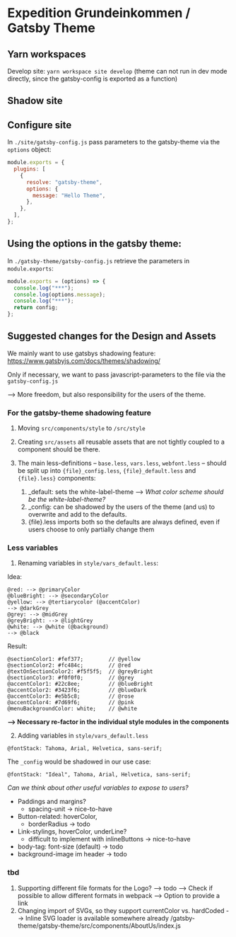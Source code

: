 # Expedition Grundeinkommen / Gatsby Theme

## Yarn workspaces

Develop site: `yarn workspace site develop` (theme can not run in dev mode directly, since the gatsby-config is exported as a function)

## Shadow site

## Configure site

In `./site/gatsby-config.js` pass parameters to the gatsby-theme via the `options` object:

```js
module.exports = {
  plugins: [
    {
      resolve: "gatsby-theme",
      options: {
        message: "Hello Theme",
      },
    },
  ],
};
```

## Using the options in the gatsby theme:

In `./gatsby-theme/gatsby-config.js` retrieve the parameters in `module.exports`:

```js
module.exports = (options) => {
  console.log("***");
  console.log(options.message);
  console.log("***");
  return config;
};
```

## Suggested changes for the Design and Assets

We mainly want to use gatsbys shadowing feature:
https://www.gatsbyjs.com/docs/themes/shadowing/

Only if necessary, we want to pass javascript-parameters to the file via the `gatsby-config.js`

--> More freedom, but also responsibility for the users of the theme.

### For the gatsby-theme shadowing feature

1. Moving `src/components/style` to `/src/style`
2. Creating `src/assets` all reusable assets that are not tightly coupled to a component should be there.
3. The main less-definitions – `base.less`, `vars.less`, `webfont.less` – should be split up into `{file}_config.less`, `{file}_default.less` and `{file}.less}` components:

   1. \_default: sets the white-label-theme --> _What color scheme should be the white-label-theme?_
   2. \_config: can be shadowed by the users of the theme (and us) to overwrite and add to the defaults.
   3. {file}.less imports both so the defaults are always defined, even if users choose to only partially change them

### Less variables

1. Renaming variables in `style/vars_default.less`:

Idea:
```less
@red: --> @primaryColor
@blueBright: --> @secondaryColor
@yellow: --> @tertiarycolor (@accentColor)
--> @darkGrey
@grey: --> @midGrey
@greyBright: --> @lightGrey
@white: --> @white (@background)
--> @black
```
Result:
```less
@sectionColor1: #fef377;        // @yellow
@sectionColor2: #fc484c;        // @red
@textOnSectionColor2: #f5f5f5;  // @greyBright
@sectionColor3: #f0f0f0;        // @grey
@accentColor1: #22c8ee;         // @blueBright
@accentColor2: #3423f6;         // @blueDark
@accentColor3: #e5b5c8;         // @rose
@accentColor4: #7d69f6;         // @pink
@menuBackgroundColor: white;    // @white
```

**--> Necessary re-factor in the individual style modules in the components**

2. Adding variables in `style/vars_default.less`

```less
@fontStack: Tahoma, Arial, Helvetica, sans-serif;
```

The `_config` would be shadowed in our use case:

```less
@fontStack: "Ideal", Tahoma, Arial, Helvetica, sans-serif;
```

_Can we think about other useful variables to expose to users?_

- Paddings and margins?
  - spacing-unit -> nice-to-have
- Button-related: hoverColor,
  - borderRadius -> todo
- Link-stylings, hoverColor, underLine?
  - difficult to implement with inlineButtons -> nice-to-have
- body-tag: font-size (default)
  -> todo
- background-image im header -> todo

### tbd

1. Supporting different file formats for the Logo?
   --> todo
   --> Check if possible to allow different formats in webpack
   --> Option to provide a link
2. Changing import of SVGs, so they support currentColor vs. hardCoded
   --> Inline SVG loader is available somewhere already
   /gatsby-theme/gatsby-theme/src/components/AboutUs/index.js
